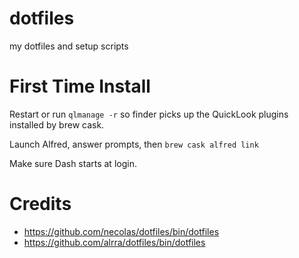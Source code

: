 dotfiles
========

my dotfiles and setup scripts

First Time Install
==================

Restart or run `qlmanage -r` so finder picks up the QuickLook plugins installed by brew cask.

Launch Alfred, answer prompts, then `brew cask alfred link`

Make sure Dash starts at login.

Credits
=======

* <https://github.com/necolas/dotfiles/bin/dotfiles>
* <https://github.com/alrra/dotfiles/bin/dotfiles>

